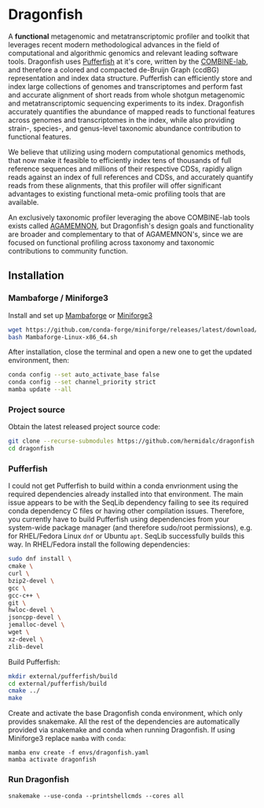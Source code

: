 # Dragonfish

A **functional** metagenomic and metatranscriptomic profiler and toolkit
that leverages recent modern methodological advances in the field of
computational and algorithmic genomics and relevant leading software tools.
Dragonfish uses [Pufferfish](https://github.com/COMBINE-lab/pufferfish) at
it's core, written by the [COMBINE-lab](https://github.com/COMBINE-lab), and
therefore a colored and compacted de-Bruijn Graph (ccdBG) representation and
index data structure. Pufferfish can efficiently store and index large
collections of genomes and transcriptomes and perform fast and accurate
alignment of short reads from whole shotgun metagenomic and metatranscriptomic
sequencing experiments to its index. Dragonfish accurately quantifies the
abundance of mapped reads to functional features across genomes and
transcriptomes in the index, while also providing strain-, species-, and
genus-level taxonomic abundance contribution to functional features.

We believe that utilizing using modern computational genomics methods, that now
make it feasible to efficiently index tens of thousands of full reference
sequences and millions of their respective CDSs, rapidly align reads against an
index of full references and CDSs, and accurately quantify reads from these
alignments, that this profiler will offer significant advantages to existing
functional meta-omic profiling tools that are available.

An exclusively taxonomic profiler leveraging the above COMBINE-lab tools
exists called [AGAMEMNON](https://github.com/ivlachos/agamemnon), but
Dragonfish's design goals and functionality are broader and complementary to
that of AGAMEMNON's, since we are focused on functional profiling across
taxonomy and taxonomic contributions to community function.

## Installation

### Mambaforge / Miniforge3

Install and set up
[Mambaforge](https://github.com/conda-forge/miniforge#mambaforge) or
[Miniforge3](https://github.com/conda-forge/miniforge#miniforge3)

```bash
wget https://github.com/conda-forge/miniforge/releases/latest/download/Mambaforge-Linux-x86_64.sh
bash Mambaforge-Linux-x86_64.sh
```

After installation, close the terminal and open a new one to get the updated
environment, then:

```bash
conda config --set auto_activate_base false
conda config --set channel_priority strict
mamba update --all
```

### Project source

Obtain the latest released project source code:

```bash
git clone --recurse-submodules https://github.com/hermidalc/dragonfish.git
cd dragonfish
```


### Pufferfish

I could not get Pufferfish to build within a conda envrionment using the
required dependencies already installed into that environment. The main
issue appears to be with the SeqLib dependency failing to see its required
conda dependency C files or having other compilation issues. Therefore,
you currently have to build Pufferfish using dependencies from your
system-wide package manager (and therefore sudo/root permissions), e.g.
for RHEL/Fedora Linux `dnf` or Ubuntu `apt`. SeqLib successfully builds
this way. In RHEL/Fedora install the following dependencies:

```bash
sudo dnf install \
cmake \
curl \
bzip2-devel \
gcc \
gcc-c++ \
git \
hwloc-devel \
jsoncpp-devel \
jemalloc-devel \
wget \
xz-devel \
zlib-devel
```

Build Pufferfish:

```bash
mkdir external/pufferfish/build
cd external/pufferfish/build
cmake ../
make
```

Create and activate the base Dragonfish conda environment, which only
provides snakemake. All the rest of the dependencies are automatically
provided via snakemake and conda when running Dragonfish. If using
Miniforge3 replace `mamba` with `conda`:

```
mamba env create -f envs/dragonfish.yaml
mamba activate dragonfish
```

### Run Dragonfish

```
snakemake --use-conda --printshellcmds --cores all
```
